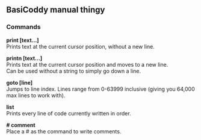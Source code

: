 ## BasiCoddy manual thingy

### Commands

**print [text...]**<br />
Prints text at the current cursor position, without a new line.

**printn [text...]**<br />
Prints text at the current cursor position and moves to a new line.<br />
Can be used without a string to simply go down a line.

**goto [line]**<br />
Jumps to line index. Lines range from 0-63999 inclusive (giving you 64,000 max lines to work with).<br />

**list**<br />
Prints every line of code currently written in order.

**# comment**<br />
Place a # as the command to write comments.